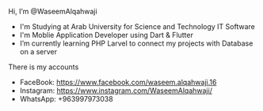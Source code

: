 Hi, I’m @WaseemAlqahwaji
- I'm Studying at Arab University for Science and Technology IT Software 
- I'm Moblie Application Developer using Dart & Flutter
- I’m currently learning PHP Larvel to connect my projects with Database on a server

There is my accounts
- FaceBook: https://www.facebook.com/waseem.alqahwaji.16
- Instagram: https://www.instagram.com/WaseemAlqahwaji/
- WhatsApp: +963997973038
